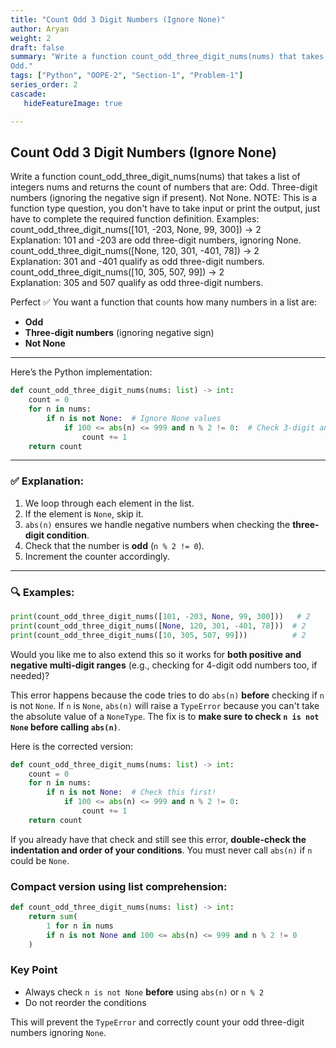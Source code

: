 ```yaml
---
title: "Count Odd 3 Digit Numbers (Ignore None)"
author: Aryan
weight: 2
draft: false
summary: "Write a function count_odd_three_digit_nums(nums) that takes a list of integers nums and returns the count of numbers that are:
Odd."
tags: ["Python", "OOPE-2", "Section-1", "Problem-1"]
series_order: 2
cascade:
   hideFeatureImage: true

---
```


## Count Odd 3 Digit Numbers (Ignore None)

Write a function count_odd_three_digit_nums(nums) that takes a list of integers nums and returns the count of numbers that are:
Odd.
Three-digit numbers (ignoring the negative sign if present).
Not None.
NOTE: This is a function type question, you don't have to take input or print the output, just have to complete the required function definition.
Examples:
count_odd_three_digit_nums([101, -203, None, 99, 300]) → 2
Explanation: 101 and -203 are odd three-digit numbers, ignoring None.
count_odd_three_digit_nums([None, 120, 301, -401, 78]) → 2
Explanation: 301 and -401 qualify as odd three-digit numbers.
count_odd_three_digit_nums([10, 305, 507, 99]) → 2
Explanation: 305 and 507 qualify as odd three-digit numbers.

Perfect ✅ You want a function that counts how many numbers in a list are:

- **Odd**
- **Three-digit numbers** (ignoring negative sign)
- **Not None**

***

Here’s the Python implementation:

```python
def count_odd_three_digit_nums(nums: list) -> int:
    count = 0
    for n in nums:
        if n is not None:  # Ignore None values
            if 100 <= abs(n) <= 999 and n % 2 != 0:  # Check 3-digit and odd
                count += 1
    return count
```


***

### ✅ Explanation:

1. We loop through each element in the list.
2. If the element is `None`, skip it.
3. `abs(n)` ensures we handle negative numbers when checking the **three-digit condition**.
4. Check that the number is **odd** (`n % 2 != 0`).
5. Increment the counter accordingly.

***

### 🔍 Examples:

```python
print(count_odd_three_digit_nums([101, -203, None, 99, 300]))   # 2
print(count_odd_three_digit_nums([None, 120, 301, -401, 78]))  # 2
print(count_odd_three_digit_nums([10, 305, 507, 99]))          # 2
```

Would you like me to also extend this so it works for **both positive and negative multi-digit ranges** (e.g., checking for 4-digit odd numbers too, if needed)?



This error happens because the code tries to do `abs(n)` **before** checking if `n` is not `None`.
If `n` is `None`, `abs(n)` will raise a `TypeError` because you can't take the absolute value of a `NoneType`.
The fix is to **make sure to check `n is not None` before calling `abs(n)`**.

Here is the corrected version:

```python
def count_odd_three_digit_nums(nums: list) -> int:
    count = 0
    for n in nums:
        if n is not None:  # Check this first!
            if 100 <= abs(n) <= 999 and n % 2 != 0:
                count += 1
    return count
```

If you already have that check and still see this error, **double-check the indentation and order of your conditions**.
You must never call `abs(n)` if `n` could be `None`.

### Compact version using list comprehension:

```python
def count_odd_three_digit_nums(nums: list) -> int:
    return sum(
        1 for n in nums
        if n is not None and 100 <= abs(n) <= 999 and n % 2 != 0
    )
```


### Key Point

- Always check `n is not None` **before** using `abs(n)` or `n % 2`
- Do not reorder the conditions

This will prevent the `TypeError` and correctly count your odd three-digit numbers ignoring `None`.

